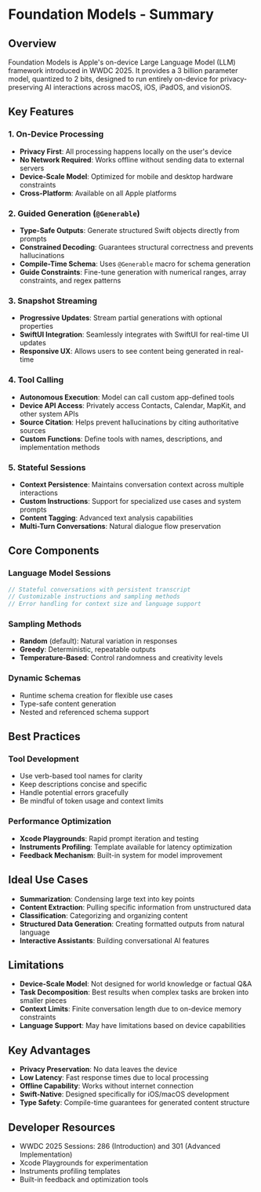 # Foundation Models - Summary

## Overview
Foundation Models is Apple's on-device Large Language Model (LLM) framework introduced in WWDC 2025. It provides a 3 billion parameter model, quantized to 2 bits, designed to run entirely on-device for privacy-preserving AI interactions across macOS, iOS, iPadOS, and visionOS.

## Key Features

### 1. On-Device Processing
- **Privacy First**: All processing happens locally on the user's device
- **No Network Required**: Works offline without sending data to external servers
- **Device-Scale Model**: Optimized for mobile and desktop hardware constraints
- **Cross-Platform**: Available on all Apple platforms

### 2. Guided Generation (`@Generable`)
- **Type-Safe Outputs**: Generate structured Swift objects directly from prompts
- **Constrained Decoding**: Guarantees structural correctness and prevents hallucinations
- **Compile-Time Schema**: Uses `@Generable` macro for schema generation
- **Guide Constraints**: Fine-tune generation with numerical ranges, array constraints, and regex patterns

### 3. Snapshot Streaming
- **Progressive Updates**: Stream partial generations with optional properties
- **SwiftUI Integration**: Seamlessly integrates with SwiftUI for real-time UI updates
- **Responsive UX**: Allows users to see content being generated in real-time

### 4. Tool Calling
- **Autonomous Execution**: Model can call custom app-defined tools
- **Device API Access**: Privately access Contacts, Calendar, MapKit, and other system APIs
- **Source Citation**: Helps prevent hallucinations by citing authoritative sources
- **Custom Functions**: Define tools with names, descriptions, and implementation methods

### 5. Stateful Sessions
- **Context Persistence**: Maintains conversation context across multiple interactions
- **Custom Instructions**: Support for specialized use cases and system prompts
- **Content Tagging**: Advanced text analysis capabilities
- **Multi-Turn Conversations**: Natural dialogue flow preservation

## Core Components

### Language Model Sessions
```swift
// Stateful conversations with persistent transcript
// Customizable instructions and sampling methods
// Error handling for context size and language support
```

### Sampling Methods
- **Random** (default): Natural variation in responses
- **Greedy**: Deterministic, repeatable outputs
- **Temperature-Based**: Control randomness and creativity levels

### Dynamic Schemas
- Runtime schema creation for flexible use cases
- Type-safe content generation
- Nested and referenced schema support

## Best Practices

### Tool Development
- Use verb-based tool names for clarity
- Keep descriptions concise and specific
- Handle potential errors gracefully
- Be mindful of token usage and context limits

### Performance Optimization
- **Xcode Playgrounds**: Rapid prompt iteration and testing
- **Instruments Profiling**: Template available for latency optimization
- **Feedback Mechanism**: Built-in system for model improvement

## Ideal Use Cases
- **Summarization**: Condensing large text into key points
- **Content Extraction**: Pulling specific information from unstructured data
- **Classification**: Categorizing and organizing content
- **Structured Data Generation**: Creating formatted outputs from natural language
- **Interactive Assistants**: Building conversational AI features

## Limitations
- **Device-Scale Model**: Not designed for world knowledge or factual Q&A
- **Task Decomposition**: Best results when complex tasks are broken into smaller pieces
- **Context Limits**: Finite conversation length due to on-device memory constraints
- **Language Support**: May have limitations based on device capabilities

## Key Advantages
- **Privacy Preservation**: No data leaves the device
- **Low Latency**: Fast response times due to local processing
- **Offline Capability**: Works without internet connection
- **Swift-Native**: Designed specifically for iOS/macOS development
- **Type Safety**: Compile-time guarantees for generated content structure

## Developer Resources
- WWDC 2025 Sessions: 286 (Introduction) and 301 (Advanced Implementation)
- Xcode Playgrounds for experimentation
- Instruments profiling templates
- Built-in feedback and optimization tools